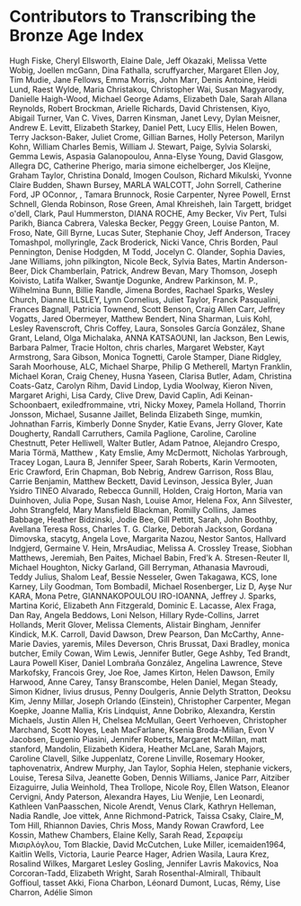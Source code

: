 # Contributors to Transcribing the Bronze Age Index
Hugh Fiske, Cheryl Ellsworth, Elaine Dale, Jeff Okazaki, Melissa Vette Wobig, Joellen mcGann, Dina Fathalla, scruffyarcher, Margaret Ellen Joy, Tim Mudie, Jane Fellows, Emma Morris, John Marr, Denis Antoine, Heidi Lund, Raest Wylde, Maria Christakou, Christopher Wai, Susan Magyarody, Danielle Haigh-Wood, Michael George Adams, Elizabeth Dale, Sarah Allana Reynolds, Robert Brockman, Arielle Richards, David Christensen, Kiyo, Abigail Turner, Van C. Vives, Darren Kinsman, Janet Levy, Dylan Meisner, Andrew E. Levitt, Elizabeth Starkey, Daniel Pett, Lucy Ellis, Helen Bowen, Terry Jackson-Baker, Juliet Crome, Gillian Barnes, Holly Peterson, Marilyn Kohn, William Charles Bemis, William J. Stewart, Paige, Sylvia Solarski, Gemma Lewis, Aspasia Galanopoulou, Anna-Elyse Young, David Glasgow, Allegra DC, Catherine Pherigo, maria simone eichelberger, Jos Kleijne, Graham Taylor, Christina Donald, Imogen Coulson, Richard Mikulski, Yvonne Claire Budden, Shawn Bursey, MARLA WALCOTT, John Sorrell, Catherine Ford, JP OConnor, , Tamara Brunnock, Rosie Carpenter, Nyree Powell, Ernst Schnell, Glenda Robinson, Rose Green, Amal Khreisheh, Iain Targett, bridget o'dell, Clark, Paul Hummerston, DIANA ROCHE, Amy Becker, Viv Pert, Tulsi Parikh, Bianca Cabrera, Valeska Becker, Peggy Green, Louise Panton, M. Froso, Nate, Gill Byrne, Lucas Suter, Stephanie Choy, Jeff Anderson, Tracey Tomashpol, mollyringle, Zack Broderick, Nicki Vance, Chris Borden, Paul Pennington, Denise Hodgden, M Todd, Jocelyn C. Olander, Sophia Davies, Jane Williams, john pilkington, Nicole Beck, Sylvia Bates, Martin Anderson-Beer, Dick Chamberlain, Patrick, Andrew Bevan, Mary Thomson, Joseph Koivisto, Latifa Walker, Swantje Dogunke, Andrew Parkinson, M. P., Wilhelmina Bunn, Billie Randle, Jimena Bordes, Rachael Sparks, Wesley Church, Dianne ILLSLEY, Lynn Cornelius, Juliet Taylor, Franck Pasqualini, Frances Bagnall, Patricia Townend, Scott Benson, Craig Allen Carr, Jeffrey Vogatts, Jared Obermeyer, Matthew Bendert, Nina Sharman, Luis Kohl, Lesley Ravenscroft, Chris Coffey, Laura, Sonsoles García González, Shane Grant, Leland, Olga Michalaka, ANNA KATSAOUNI, Ian Jackson, Ben Lewis, Barbara Palmer, Tracie Holton, chris charles, Margaret Webster, Kayt Armstrong, Sara Gibson, Monica Tognetti, Carole Stamper, Diane Ridgley, Sarah Moorhouse, ALC, Michael Sharpe, Philip G Metherell, Martyn Franklin, Michael Koran, Craig Cheney, Husna Yaseen, Clarisa Butler, Adam, Christina Coats-Gatz, Carolyn Rihm, David Lindop, Lydia Woolway, Kieron Niven, Margaret Arighi, Lisa Cardy, Clive Drew, David Caplin, Adi Keinan-Schoonbaert, exiledfrommaine, vtri, Nicky Moxey, Pamela Holland, Thorrin Jonsson, Michael, Susanne Jaillet, Belinda Elizabeth Singe, mumkin, Johnathan Farris, Kimberly Donne Snyder, Katie Evans, Jerry Glover, Kate Dougherty, Randall Carruthers, Camila Paglione, Caroline, Caroline Chestnutt, Peter Helliwell, Walter Butler, Adam Patnoe, Alejandro Crespo, Maria Törmä, Matthew , Katy Emslie, Amy McDermott, Nicholas Yarbrough, Tracey Logan, Laura B, Jennifer Speer, Sarah Roberts, Karin Vermooten, Eric Crawford, Erin Chapman, Bob Nebrig, Andrew Garrison, Ross Blau, Carrie Benjamin, Matthew Beckett, David Levinson, Jessica Byler, Juan Ysidro TINEO Alvarado, Rebecca Gunnill, Holden, Craig Horton, Maria van Duinhoven, Julia Pope, Susan Nash, Louise Amor, Helena Fox, Ann Silvester, John Strangfeld, Mary Mansfield Blackman, Romilly Collins, James Babbage, Heather Bidzinski, Jodie Bee, Gill Pettitt, Sarah, John Boothby, Avellana Teresa Ross, Charles T. G. Clarke, Deborah Jackson, Gordana Dimovska, stacytg, Angela Love, Margarita Nazou, Nestor Santos, Hallvard Indgjerd, Germaine V. Hein, MrsAudiac, Melissa A. Crossley Trease, Siobhan Matthews, Jeremiah, Ben Paites, Michael Babin, Fred'k A. Stresen-Reuter II, Michael Houghton, Nicky Garland, Gill Berryman, Athanasia Mavroudi, Teddy Julius, Shalom Leaf, Bessie Nesseler, Gwen Takagawa, KCS, Ione Karney, Lily Goodman, Tom Bombadil, Michael Rosenberger, Liz D, Ayşe Nur KARA, Mona Petre, GIANNAKOPOULOU IRO-IOANNA, Jeffrey J. Sparks, Martina Korić, Elizabeth Ann Fitzgerald, Dominic E. Lacasse, Alex Fraga, Dan Ray, Angela Beddows, Loni Nelson, Hillary Ryde-Collins, Jarret Hollands, Merit Glover, Melissa Clements, Alistair Bingham, Jennifer Kindick, M.K. Carroll, David Dawson, Drew Pearson, Dan McCarthy, Anne-Marie Davies, yaremis, Miles Deverson, Chris Brussat, Daxi Bradley, monica butcher, Emily Cowan, Wim Lewis, Jennifer Butler, Gege Ashby, Ted Brandt, Laura Powell Kiser, Daniel Lombraña González, Angelina Lawrence, Steve Markofsky, Francois Grey, Joe Roe, James Kirton, Helen Dawson, Emily Harwood, Anne Carey, Tansy Branscombe, Helen Daniel, Megan Steady, Simon Kidner, livius drusus, Penny Doulgeris, Annie Delyth Stratton, Deoksu Kim, Jenny Millar, Joseph Orlando (Einstein), Christopher Carpenter, Megan Koepke, Joanne Mallia, Kris Lindquist, Anne Dobriko, Alexandra, Kerstin Michaels, Justin Allen H, Chelsea McMullan, Geert Verhoeven, Christopher Marchand, Scott Noyes, Leah MacFarlane, Ksenia Broda-Milian, Evon V Jacobsen, Eugenio Piasini, Jennifer Roberts, Margaret McMillan, matt stanford, Mandolin, Elizabeth Kidera, Heather McLane, Sarah Majors, Caroline Clavell, Silke Juppenlatz, Corene Linville, Rosemary Hooker, taphovenatrix, Andrew Murphy, Jan Taylor, Sophia Helen, stephanie vickers, Louise, Teresa Silva, Jeanette Goben, Dennis Williams, Janice Parr, Aitziber Eizaguirre, Julia Weinhold, Thea Trollope, Nicole Roy, Ellen Watson, Eleanor Cervigni, Andy Paterson, Alexandra Hayes, Liu Wenjie, Len Leonardi, Kathleen VanPaasschen, Nicole Arendt, Venus Clark, Kathryn Helleman, Nadia Randle, Joe vittek, Anne Richmond-Patrick, Taissa Csaky, Claire_M, Tom Hill, Rhiannon Davies, Chris Moss, Mandy Rowan Crawford, Lee Kossin, Mathew Chambers, Elaine Kelly, Sarah Read, Σεραφείμ Μισιρλόγλου, Tom Blackie, David McCutchen, Luke Miller, icemaiden1964, Kaitlin Wells, Victoria, Laurie Pearce Hager, Adrien Wasila, Laura Krez, Rosalind Wilkes, Margaret Lesley Gosling, Jennifer Lavris Makovics, Noa Corcoran-Tadd, Elizabeth Wright, Sarah Rosenthal-Almirall, Thibault Goffioul, tasset Akki, Fiona Charbon, Léonard Dumont, Lucas, Rémy, Lise Charron, Adélie Simon
